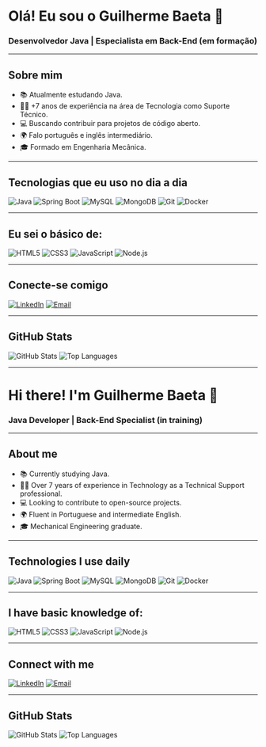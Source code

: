 # Olá! Eu sou o Guilherme Baeta 🖖

### Desenvolvedor Java | Especialista em Back-End (em formação)

---

## Sobre mim
- 📚 Atualmente estudando Java.
- 👨‍💻 +7 anos de experiência na área de Tecnologia como Suporte Técnico.
- 💻 Buscando contribuir para projetos de código aberto.
- 🌍 Falo português e inglês intermediário.
- 🎓 Formado em Engenharia Mecânica.

---

## Tecnologias que eu uso no dia a dia
![Java](https://img.shields.io/badge/-Java-007396?style=for-the-badge&logo=java&logoColor=white)
![Spring Boot](https://img.shields.io/badge/-Spring_Boot-6DB33F?style=for-the-badge&logo=spring&logoColor=white)
![MySQL](https://img.shields.io/badge/-MySQL-4479A1?style=for-the-badge&logo=mysql&logoColor=white)
![MongoDB](https://img.shields.io/badge/-MongoDB-47A248?style=for-the-badge&logo=mongodb&logoColor=white)
![Git](https://img.shields.io/badge/-Git-F05032?style=for-the-badge&logo=git&logoColor=white)
![Docker](https://img.shields.io/badge/-Docker-2496ED?style=for-the-badge&logo=docker&logoColor=white)

---

## Eu sei o básico de:
![HTML5](https://img.shields.io/badge/-HTML5-E34F26?style=for-the-badge&logo=html5&logoColor=white)
![CSS3](https://img.shields.io/badge/-CSS3-1572B6?style=for-the-badge&logo=css3&logoColor=white)
![JavaScript](https://img.shields.io/badge/-JavaScript-F7DF1E?style=for-the-badge&logo=javascript&logoColor=black)
![Node.js](https://img.shields.io/badge/-Node.js-339933?style=for-the-badge&logo=nodedotjs&logoColor=white)

---

## Conecte-se comigo
[![LinkedIn](https://img.shields.io/badge/-LinkedIn-0A66C2?style=for-the-badge&logo=linkedin&logoColor=white)](https://www.linkedin.com/in/guilhermebaeta/)
[![Email](https://img.shields.io/badge/-Email-D14836?style=for-the-badge&logo=gmail&logoColor=white)](mailto:guilhermebaetapena@gmail.com)

---

## GitHub Stats
![GitHub Stats](https://github-readme-stats.vercel.app/api?username=GuiBaeta&show_icons=true&theme=radical)
![Top Languages](https://github-readme-stats.vercel.app/api/top-langs/?username=GuiBaeta&layout=compact&theme=radical)

---

# Hi there! I'm Guilherme Baeta 🖖

### Java Developer | Back-End Specialist (in training)

---

## About me
- 📚 Currently studying Java.
- 👨‍💻 Over 7 years of experience in Technology as a Technical Support professional.
- 💻 Looking to contribute to open-source projects.
- 🌍 Fluent in Portuguese and intermediate English.
- 🎓 Mechanical Engineering graduate.

---

## Technologies I use daily
![Java](https://img.shields.io/badge/-Java-007396?style=for-the-badge&logo=java&logoColor=white)
![Spring Boot](https://img.shields.io/badge/-Spring_Boot-6DB33F?style=for-the-badge&logo=spring&logoColor=white)
![MySQL](https://img.shields.io/badge/-MySQL-4479A1?style=for-the-badge&logo=mysql&logoColor=white)
![MongoDB](https://img.shields.io/badge/-MongoDB-47A248?style=for-the-badge&logo=mongodb&logoColor=white)
![Git](https://img.shields.io/badge/-Git-F05032?style=for-the-badge&logo=git&logoColor=white)
![Docker](https://img.shields.io/badge/-Docker-2496ED?style=for-the-badge&logo=docker&logoColor=white)

---

## I have basic knowledge of:
![HTML5](https://img.shields.io/badge/-HTML5-E34F26?style=for-the-badge&logo=html5&logoColor=white)
![CSS3](https://img.shields.io/badge/-CSS3-1572B6?style=for-the-badge&logo=css3&logoColor=white)
![JavaScript](https://img.shields.io/badge/-JavaScript-F7DF1E?style=for-the-badge&logo=javascript&logoColor=black)
![Node.js](https://img.shields.io/badge/-Node.js-339933?style=for-the-badge&logo=nodedotjs&logoColor=white)

---

## Connect with me
[![LinkedIn](https://img.shields.io/badge/-LinkedIn-0A66C2?style=for-the-badge&logo=linkedin&logoColor=white)](https://www.linkedin.com/in/guilhermebaeta/)
[![Email](https://img.shields.io/badge/-Email-D14836?style=for-the-badge&logo=gmail&logoColor=white)](mailto:guilhermebaetapena@gmail.com)

---

## GitHub Stats
![GitHub Stats](https://github-readme-stats.vercel.app/api?username=GuiBaeta&show_icons=true&theme=radical)
![Top Languages](https://github-readme-stats.vercel.app/api/top-langs/?username=GuiBaeta&layout=compact&theme=radical)

